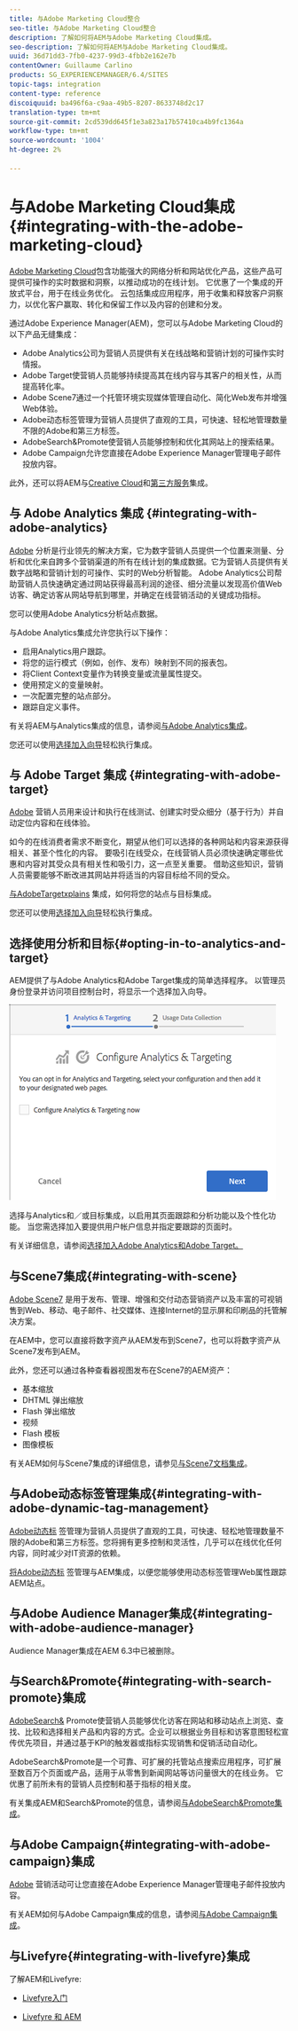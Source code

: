 ```yaml
---
title: 与Adobe Marketing Cloud整合
seo-title: 与Adobe Marketing Cloud整合
description: 了解如何将AEM与Adobe Marketing Cloud集成。
seo-description: 了解如何将AEM与Adobe Marketing Cloud集成。
uuid: 36d71dd3-7fb0-4237-99d3-4fbb2e162e7b
contentOwner: Guillaume Carlino
products: SG_EXPERIENCEMANAGER/6.4/SITES
topic-tags: integration
content-type: reference
discoiquuid: ba496f6a-c9aa-49b5-8207-8633748d2c17
translation-type: tm+mt
source-git-commit: 2cd539dd645f1e3a823a17b57410ca4b9fc1364a
workflow-type: tm+mt
source-wordcount: '1004'
ht-degree: 2%

---
```



# 与Adobe Marketing Cloud集成{#integrating-with-the-adobe-marketing-cloud}

[Adobe Marketing Cloud](https://www.adobe.com/solutions/digital-marketing.html)包含功能强大的网络分析和网站优化产品，这些产品可提供可操作的实时数据和洞察，以推动成功的在线计划。 它优惠了一个集成的开放式平台，用于在线业务优化。 云包括集成应用程序，用于收集和释放客户洞察力，以优化客户赢取、转化和保留工作以及内容的创建和分发。

通过Adobe Experience Manager(AEM)，您可以与Adobe Marketing Cloud的以下产品无缝集成：

* Adobe Analytics公司为营销人员提供有关在线战略和营销计划的可操作实时情报。
* Adobe Target使营销人员能够持续提高其在线内容与其客户的相关性，从而提高转化率。
* Adobe Scene7通过一个托管环境实现媒体管理自动化、简化Web发布并增强Web体验。
* Adobe动态标签管理为营销人员提供了直观的工具，可快速、轻松地管理数量不限的Adobe和第三方标签。
* AdobeSearch&amp;Promote使营销人员能够控制和优化其网站上的搜索结果。
* Adobe Campaign允许您直接在Adobe Experience Manager管理电子邮件投放内容。

此外，还可以将AEM与[Creative Cloud](/help/assets/aem-cc-integration-best-practices.md)和[第三方服务](/help/sites-administering/third-party-services.md)集成。

## 与 Adobe Analytics 集成 {#integrating-with-adobe-analytics}

[Adobe](https://www.omniture.com/en/products/analytics/sitecatalyst) 分析是行业领先的解决方案，它为数字营销人员提供一个位置来测量、分析和优化来自跨多个营销渠道的所有在线计划的集成数据。它为营销人员提供有关数字战略和营销计划的可操作、实时的Web分析智能。 Adobe Analytics公司帮助营销人员快速确定通过网站获得最高利润的途径、细分流量以发现高价值Web访客、确定访客从网站导航到哪里，并确定在线营销活动的关键成功指标。

您可以使用Adobe Analytics分析站点数据。

与Adobe Analytics集成允许您执行以下操作：

* 启用Analytics用户跟踪。
* 将您的运行模式（例如，创作、发布）映射到不同的报表包。
* 将Client Context变量作为转换变量或流量属性提交。
* 使用预定义的变量映射。
* 一次配置完整的站点部分。
* 跟踪自定义事件。

有关将AEM与Analytics集成的信息，请参阅[与Adobe Analytics集成](/help/sites-administering/adobeanalytics.md)。

您还可以使用[选择加入向导](/help/sites-administering/opt-in.md)轻松执行集成。

## 与 Adobe Target 集成 {#integrating-with-adobe-target}

[Adobe](https://www.omniture.com/en/products/conversion/test-and-target) 营销人员用来设计和执行在线测试、创建实时受众细分（基于行为）并自动定位内容和在线体验。

如今的在线消费者需求不断变化，期望从他们可以选择的各种网站和内容来源获得相关、甚至个性化的内容。 要吸引在线受众，在线营销人员必须快速确定哪些优惠和内容对其受众具有相关性和吸引力，这一点至关重要。 借助这些知识，营销人员需要能够不断改进其网站并将适当的内容目标给不同的受众。

[与AdobeTargetxplains](/help/sites-administering/target.md) 集成，如何将您的站点与目标集成。

您还可以使用[选择加入向导](/help/sites-administering/opt-in.md)轻松执行集成。

## 选择使用分析和目标{#opting-in-to-analytics-and-target}

AEM提供了与Adobe Analytics和Adobe Target集成的简单选择程序。 以管理员身份登录并访问项目控制台时，将显示一个选择加入向导。

![chlimage_1-107](assets/chlimage_1-107.png)

选择与Analytics和／或目标集成，以启用其页面跟踪和分析功能以及个性化功能。 当您需选择加入要提供用户帐户信息并指定要跟踪的页面时。

有关详细信息，请参阅[选择加入Adobe Analytics和Adobe Target。](/help/sites-administering/opt-in.md)

## 与Scene7集成{#integrating-with-scene}

[Adobe Scene7](https://www.adobe.com/products/scene7.html) 是用于发布、管理、增强和交付动态营销资产以及丰富的可视销售到Web、移动、电子邮件、社交媒体、连接Internet的显示屏和印刷品的托管解决方案。

在AEM中，您可以直接将数字资产从AEM发布到Scene7，也可以将数字资产从Scene7发布到AEM。

此外，您还可以通过各种查看器视图发布在Scene7的AEM资产：

* 基本缩放
* DHTML 弹出缩放
* Flash 弹出缩放
* 视频
* Flash 模板
* 图像模板

有关AEM如何与Scene7集成的详细信息，请参见[与Scene7文档集成](/help/sites-administering/scene7.md)。

## 与Adobe动态标签管理集成{#integrating-with-adobe-dynamic-tag-management}

[Adobe动态标](https://www.adobe.com/solutions/digital-marketing/dynamic-tag-management.html) 签管理为营销人员提供了直观的工具，可快速、轻松地管理数量不限的Adobe和第三方标签。您将拥有更多控制和灵活性，几乎可以在线优化任何内容，同时减少对IT资源的依赖。

[将Adobe动态标](/help/sites-administering/dtm.md) 签管理与AEM集成，以便您能够使用动态标签管理Web属性跟踪AEM站点。

## 与Adobe Audience Manager集成{#integrating-with-adobe-audience-manager}

Audience Manager集成在AEM 6.3中已被删除。

## 与Search&amp;Promote{#integrating-with-search-promote}集成

[AdobeSearch&amp;](https://www.omniture.com/en/products/conversion/search-and-promote) Promote使营销人员能够优化访客在网站和移动站点上浏览、查找、比较和选择相关产品和内容的方式。企业可以根据业务目标和访客意图轻松宣传优先项目，并通过基于KPI的触发器或指标实现销售和促销活动自动化。

AdobeSearch&amp;Promote是一个可靠、可扩展的托管站点搜索应用程序，可扩展至数百万个页面或产品，适用于从零售到新闻网站等访问量很大的在线业务。 它优惠了前所未有的营销人员控制和基于指标的相关度。

有关集成AEM和Search&amp;Promote的信息，请参阅[与AdobeSearch&amp;Promote集成](/help/sites-administering/search-and-promote.md)。

## 与Adobe Campaign{#integrating-with-adobe-campaign}集成

[Adobe](https://www.adobe.com/solutions/campaign-management.html) 营销活动可让您直接在Adobe Experience Manager管理电子邮件投放内容。

有关AEM如何与Adobe Campaign集成的信息，请参阅[与Adobe Campaign集成](/help/sites-administering/campaignstandard.md)。

## 与Livefyre{#integrating-with-livefyre}集成

了解AEM和Livefyre:

* [Livefyre入门](https://answers.livefyre.com/developers/getting-started)

* [Livefyre 和 AEM](https://answers.livefyre.com/product/livefyre-for-adobe-experience-manager-aem/livefyre-for-adobe-experience-manager/)

